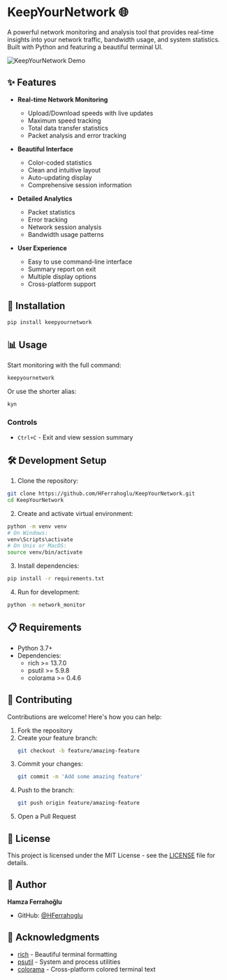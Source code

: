 # KeepYourNetwork 🌐

A powerful network monitoring and analysis tool that provides real-time insights into your network traffic, bandwidth usage, and system statistics. Built with Python and featuring a beautiful terminal UI.

![KeepYourNetwork Demo](screenshots/demo.png)

## ✨ Features

- **Real-time Network Monitoring**
  - Upload/Download speeds with live updates
  - Maximum speed tracking
  - Total data transfer statistics
  - Packet analysis and error tracking
  
- **Beautiful Interface**
  - Color-coded statistics
  - Clean and intuitive layout
  - Auto-updating display
  - Comprehensive session information
  
- **Detailed Analytics**
  - Packet statistics
  - Error tracking
  - Network session analysis
  - Bandwidth usage patterns

- **User Experience**
  - Easy to use command-line interface
  - Summary report on exit
  - Multiple display options
  - Cross-platform support

## 🚀 Installation

```bash
pip install keepyournetwork
```

## 📊 Usage

Start monitoring with the full command:
```bash
keepyournetwork
```

Or use the shorter alias:
```bash
kyn
```

### Controls
- `Ctrl+C` - Exit and view session summary

## 🛠 Development Setup

1. Clone the repository:
```bash
git clone https://github.com/HFerrahoglu/KeepYourNetwork.git
cd KeepYourNetwork
```

2. Create and activate virtual environment:
```bash
python -m venv venv
# On Windows:
venv\Scripts\activate
# On Unix or MacOS:
source venv/bin/activate
```

3. Install dependencies:
```bash
pip install -r requirements.txt
```

4. Run for development:
```bash
python -m network_monitor
```

## 📋 Requirements

- Python 3.7+
- Dependencies:
  - rich >= 13.7.0
  - psutil >= 5.9.8
  - colorama >= 0.4.6

## 🤝 Contributing

Contributions are welcome! Here's how you can help:

1. Fork the repository
2. Create your feature branch:
   ```bash
   git checkout -b feature/amazing-feature
   ```
3. Commit your changes:
   ```bash
   git commit -m 'Add some amazing feature'
   ```
4. Push to the branch:
   ```bash
   git push origin feature/amazing-feature
   ```
5. Open a Pull Request

## 📝 License

This project is licensed under the MIT License - see the [LICENSE](LICENSE) file for details.

## 👤 Author

**Hamza Ferrahoğlu**
- GitHub: [@HFerrahoglu](https://github.com/HFerrahoglu)

## 🙏 Acknowledgments

- [rich](https://github.com/Textualize/rich) - Beautiful terminal formatting
- [psutil](https://github.com/giampaolo/psutil) - System and process utilities
- [colorama](https://github.com/tartley/colorama) - Cross-platform colored terminal text 